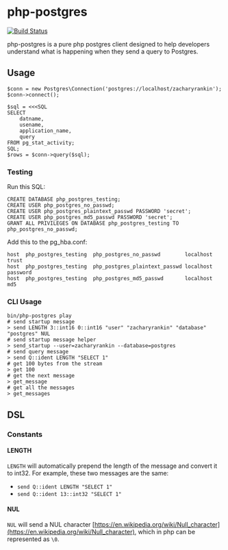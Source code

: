 # php-postgres

[![Build Status](https://travis-ci.org/zacharyrankin/php-postgres.svg?branch=master)](https://travis-ci.org/zacharyrankin/php-postgres)

php-postgres is a pure php postgres client designed to help developers understand what is happening when they send a query to Postgres.

## Usage

```
$conn = new Postgres\Connection('postgres://localhost/zacharyrankin');
$conn->connect();

$sql = <<<SQL
SELECT
    datname,
    usename,
    application_name,
    query
FROM pg_stat_activity;
SQL;
$rows = $conn->query($sql);
```

### Testing

Run this SQL:

```
CREATE DATABASE php_postgres_testing;
CREATE USER php_postgres_no_passwd;
CREATE USER php_postgres_plaintext_passwd PASSWORD 'secret';
CREATE USER php_postgres_md5_passwd PASSWORD 'secret';
GRANT ALL PRIVILEGES ON DATABASE php_postgres_testing TO php_postgres_no_passwd;
```

Add this to the pg_hba.conf:

```
host  php_postgres_testing  php_postgres_no_passwd        localhost trust
host  php_postgres_testing  php_postgres_plaintext_passwd localhost password
host  php_postgres_testing  php_postgres_md5_passwd       localhost md5
```

### CLI Usage

```
bin/php-postgres play
# send startup message
> send LENGTH 3::int16 0::int16 "user" "zacharyrankin" "database" "postgres" NUL
# send startup message helper
> send_startup --user=zacharyrankin --database=postgres
# send query message
> send Q::ident LENGTH "SELECT 1"
# get 100 bytes from the stream
> get 100
# get the next message
> get_message
# get all the messages
> get_messages
```

## DSL

### Constants

#### LENGTH

`LENGTH` will automatically prepend the length of the message and convert it to int32.  For example, these two messages are the same:

- `send Q::ident LENGTH "SELECT 1"`
- `send Q::ident 13::int32 "SELECT 1"`

#### NUL

`NUL` will send a NUL character [https://en.wikipedia.org/wiki/Null_character](https://en.wikipedia.org/wiki/Null_character), which in php can be represented as `\0`.
